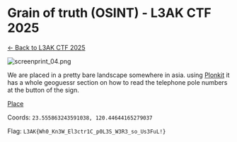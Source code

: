 ﻿# Grain of truth (OSINT) - L3AK CTF 2025

[← Back to L3AK CTF 2025](ctf-l3ak-2025.md)

![screenprint_04.png](assets/screenprint_04.png)

We are placed in a pretty bare landscape somewhere in asia. 
using [Plonkit](https://www.plonkit.net/taiwan#1) it has a whole geoguessr section on how to read the telephone pole numbers at the button of the sign.

[Place](https://maps.app.goo.gl/YeafRYgKzqGrPQvv7)

Coords: `23.555863243591038, 120.44644165279037`

Flag: `L3AK{Wh0_Kn3W_El3ctr1C_p0L3S_W3R3_so_Us3FuL!}`